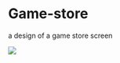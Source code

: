 <h1>Game-store</h1>
<p>a design of a game store screen</p>
<img src="https://github.com/ViniciusPRO20/Game-store/assets/115045547/d56b4cce-647a-40e4-b778-a5e2260b5d9d"/>
